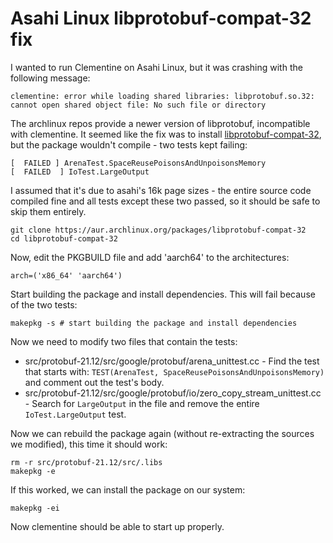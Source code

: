 # Asahi Linux libprotobuf-compat-32 fix
I wanted to run Clementine on Asahi Linux, but it was crashing with the following message:
```
clementine: error while loading shared libraries: libprotobuf.so.32: cannot open shared object file: No such file or directory
```
The archlinux repos provide a newer version of libprotobuf, incompatible with clementine.
It seemed like the fix was to install [libprotobuf-compat-32](https://aur.archlinux.org/packages/libprotobuf-compat-32),
but the package wouldn't compile - two tests kept failing:
```
[  FAILED ] ArenaTest.SpaceReusePoisonsAndUnpoisonsMemory
[  FAILED  ] IoTest.LargeOutput

```
I assumed that it's due to asahi's 16k page sizes - the entire source code compiled fine and all tests except these two passed,
so it should be safe to skip them entirely.

```
git clone https://aur.archlinux.org/packages/libprotobuf-compat-32
cd libprotobuf-compat-32
```
Now, edit the PKGBUILD file and add 'aarch64' to the architectures:
```
arch=('x86_64' 'aarch64')
```
Start building the package and install dependencies. This will fail because of the two tests:
```
makepkg -s # start building the package and install dependencies
```
Now we need to modify two files that contain the tests:
 - src/protobuf-21.12/src/google/protobuf/arena_unittest.cc - Find the test that starts with: `TEST(ArenaTest, SpaceReusePoisonsAndUnpoisonsMemory)` and comment out the test's body.
 - src/protobuf-21.12/src/google/protobuf/io/zero_copy_stream_unittest.cc - Search for `LargeOutput` in the file and remove the entire `IoTest.LargeOutput` test.

Now we can rebuild the package again (without re-extracting the sources we modified), this time it should work:
```
rm -r src/protobuf-21.12/src/.libs
makepkg -e
```
If this worked, we can install the package on our system:
```
makepkg -ei
```

Now clementine should be able to start up properly. 
